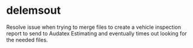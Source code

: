 # delemsout
Resolve issue when trying to merge files to create a vehicle inspection report to send to Audatex Estimating and eventually times out looking for the needed files.
